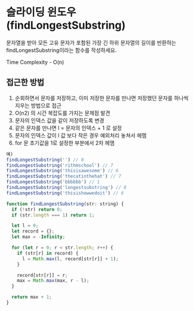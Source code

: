# 슬라이딩 윈도우 (findLongestSubstring)

문자열을 받아 모든 고유 문자가 포함된 가장 긴 하위 문자열의 길이를 반환하는 findLongestSubstring이라는 함수를 작성하세요.

Time Complexity - O(n)

## 접근한 방법

1. 순회하면서 문자를 저장하고, 이미 저장한 문자를 만나면 저장했던 문자를 하나씩 지우는 방법으로 접근
1. O(n2) 의 시간 복잡도를 가지는 문제점 발견
1. 문자의 인덱스 값을 같이 저장하도록 변경
1. 같은 문자를 만나면 l = 문자의 인덱스 + 1 로 설정
1. 문자의 인덱스 값이 l 값 보다 작은 경우 예외처리 놓쳐서 헤맴
1. for 문 초기값을 1로 설정한 부분에서 2차 헤맴

```javascript
예)
findLongestSubstring('') // 0
findLongestSubstring('rithmschool') // 7
findLongestSubstring('thisisawesome') // 6
findLongestSubstring('thecatinthehat') // 7
findLongestSubstring('bbbbbb') // 1
findLongestSubstring('longestsubstring') // 8
findLongestSubstring('thisishowwedoit') // 6

function findLongestSubstring(str: string) {
  if (!str) return 0;
  if (str.length === 1) return 1;

  let l = 0;
  let record = {};
  let max = -Infinity;

  for (let r = 0; r < str.length; r++) {
    if (str[r] in record) {
      l = Math.max(l, record[str[r]] + 1);
    }

    record[str[r]] = r;
    max = Math.max(max, r - l);
  }

  return max + 1;
}
```

